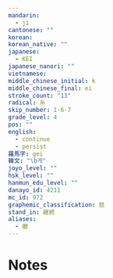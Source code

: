 ```yaml
---
mandarin:
  - jì
cantonese: ""
korean:
korean_native: ""
japanese:
  - KEI
japanese_nanori: ""
vietnamese:
middle_chinese_initial: k
middle_chinese_final: ei
stroke_count: "13"
radical: 糸
skip_number: 1-6-7
grade_level: 4
pos: ""
english:
  - continue
  - persist
羅馬字: gei
韓文: "\b게"
joyo_level: ""
hsk_level: ""
hanmun_edu_level: ""
danayo_id: 4211
mc_id: 972
graphemic_classification: 㡭
stand_in: 継続
aliases:
  - 繼
---
```


# Notes
